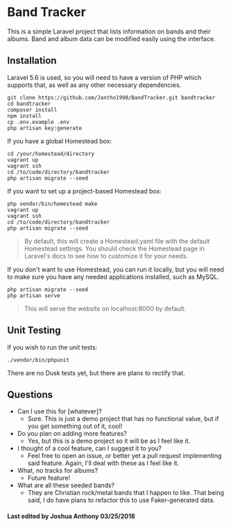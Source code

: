 # Band Tracker

This is a simple Laravel project that lists information on bands and their 
albums. Band and album data can be modified easily using the interface.

## Installation

Laravel 5.6 is used, so you will need to have a version of PHP which supports that, as well as any other necessary dependencies.

```
git clone https://github.com/Jantho1990/BandTracker.git bandtracker
cd bandtracker
composer install
npm install
cp .env.example .env
php artisan key:generate
```

If you have a global Homestead box:

```
cd /your/homestead/directory
vagrant up
vagrant ssh
cd /to/code/directory/bandtracker
php artisan migrate --seed
```

If you want to set up a project-based Homestead box:

```
php vendor/bin/homestead make
vagrant up
vagrant ssh
cd /to/code/directory/bandtracker
php artisan migrate --seed
```

> By default, this will create a Homestead.yaml file with the default Homestead
> settings. You should check the Homestead page in Laravel's docs to see how to 
> customize it for your needs.

If you don't want to use Homestead, you can run it locally, but you will need to 
make sure you have any needed applications installed, such as MySQL.

```
php artisan migrate --seed
php artisan serve
```

> This will serve the website on localhost:8000 by default.


## Unit Testing

If you wish to run the unit tests:

`./vendor/bin/phpunit`

There are no Dusk tests yet, but there are plans to rectify that.

## Questions
- Can I use this for [whatever]?
    - Sure. This is just a demo project that has no functional value,
    but if you get something out of it, cool!
- Do you plan on adding more features?
    - Yes, but this is a demo project so it will be as I feel like it.
- I thought of a cool feature, can I suggest it to you?
    - Feel free to open an issue, or better yet a pull request implementing said
    feature. Again, I'll deal with these as I feel like it.
- What, no tracks for albums?
    - Future feature!
- What are all these seeded bands?
    - They are Christian rock/metal bands that I happen to like. That being said, I do have plans to refactor this to use Faker-generated data.
 

#### Last edited by Joshua Anthony 03/25/2018
